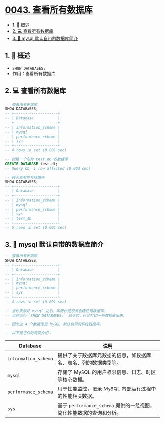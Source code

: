 # [0043. 查看所有数据库](https://github.com/Tdahuyou/TNotes.sql/tree/main/notes/0043.%20%E6%9F%A5%E7%9C%8B%E6%89%80%E6%9C%89%E6%95%B0%E6%8D%AE%E5%BA%93)

<!-- region:toc -->

- [1. 📝 概述](#1--概述)
- [2. 💻 查看所有数据库](#2--查看所有数据库)
- [3. 📒 mysql 默认自带的数据库简介](#3--mysql-默认自带的数据库简介)

<!-- endregion:toc -->

## 1. 📝 概述

- `SHOW DATABASES;`
- 作用：查看所有数据库

## 2. 💻 查看所有数据库

```sql {26}
-- 查看所有数据库
SHOW DATABASES;
-- +--------------------+
-- | Database           |
-- +--------------------+
-- | information_schema |
-- | mysql              |
-- | performance_schema |
-- | sys                |
-- +--------------------+
-- 4 rows in set (0.002 sec)

-- 创建一个名为 test_db 的数据库
CREATE DATABASE test_db;
-- Query OK, 1 row affected (0.003 sec)

-- 再次查看所有数据库
SHOW DATABASES;
-- +--------------------+
-- | Database           |
-- +--------------------+
-- | information_schema |
-- | mysql              |
-- | performance_schema |
-- | sys                |
-- | test_db            |
-- +--------------------+
-- 5 rows in set (0.002 sec)
```

## 3. 📒 mysql 默认自带的数据库简介

```sql {6-9}
-- 查看所有数据库
SHOW DATABASES;
-- +--------------------+
-- | Database           |
-- +--------------------+
-- | information_schema |
-- | mysql              |
-- | performance_schema |
-- | sys                |
-- +--------------------+
-- 4 rows in set (0.002 sec)

-- 当你安装好 mysql 之后，即便你还没有创建任何数据库，
-- 当你运行 `SHOW DATABASES;` 命令时，也会打印一些数据库出来。

-- 因为这 4 个数据库是 MySQL 默认自带的系统数据库。

-- 以下是它们的简要介绍：
```

| Database | 说明 |
| --- | --- |
| `information_schema` | 提供了关于数据库元数据的信息，如数据库名、表名、列的数据类型等。 |
| `mysql` | 存储了 MySQL 的用户权限信息、日志、时区等核心数据。 |
| `performance_schema` | 用于性能监控，记录 MySQL 内部运行过程中的性能相关数据。 |
| `sys` | 基于 `performance_schema` 提供的一组视图，简化性能数据的查询和分析。 |
